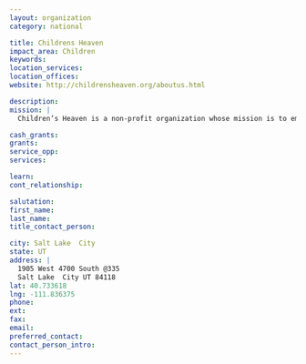```yaml
---
layout: organization
category: national

title: Childrens Heaven
impact_area: Children
keywords: 
location_services: 
location_offices: 
website: http://childrensheaven.org/aboutus.html

description: 
mission: |
  Children’s Heaven is a non-profit organization whose mission is to embrace and empower the precious orphaned girls entrusted to our care in an effort to minimize their socioeconomic vulnerability. In Addis Ababa, Ethiopia, Children’s Heaven currently supports more than 80 girls through an innovative community placement and sponsorship program and has over 200 girls on a waiting list to enter. Through the provision of essential services along with the necessary skills and knowledge, we hope to see all of our girls lead healthy and productive lives.

cash_grants: 
grants: 
service_opp: 
services: 

learn: 
cont_relationship: 

salutation: 
first_name: 
last_name: 
title_contact_person: 

city: Salt Lake  City
state: UT
address: |
  1905 West 4700 South @335  
  Salt Lake  City UT 84118
lat: 40.733618
lng: -111.836375
phone: 
ext: 
fax: 
email: 
preferred_contact: 
contact_person_intro: 
---
```

